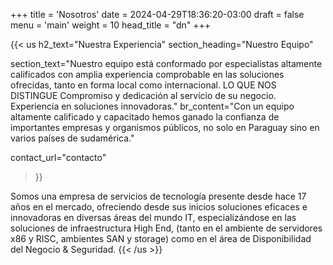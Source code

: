 +++
title = 'Nosotros'
date = 2024-04-29T18:36:20-03:00
draft = false
menu = 'main'
weight = 10
head_title  = "dn"
+++

{{< us 
  h2_text="Nuestra Experiencia" 
  section_heading="Nuestro Equipo"
  
  section_text="Nuestro equipo está conformado por especialistas altamente calificados con amplia experiencia comprobable en las soluciones ofrecidas, tanto en forma local como internacional. LO QUE NOS DISTINGUE Compromiso y dedicación al servicio de su negocio. Experiencia en soluciones innovadoras."
  br_content="Con un equipo altamente calificado y capacitado hemos ganado la confianza de importantes empresas y organismos públicos, no solo en Paraguay sino en varios países de sudamérica."

  contact_url="contacto"
>}}

Somos una empresa de servicios de tecnología presente desde hace 17 años en el mercado, ofreciendo desde sus inicios soluciones eficaces e innovadoras en diversas áreas del mundo IT, especializándose en las soluciones de infraestructura High End, (tanto en el ambiente de servidores x86 y RISC, ambientes SAN y storage) como en el área de Disponibilidad del Negocio & Seguridad.
{{< /us >}}

